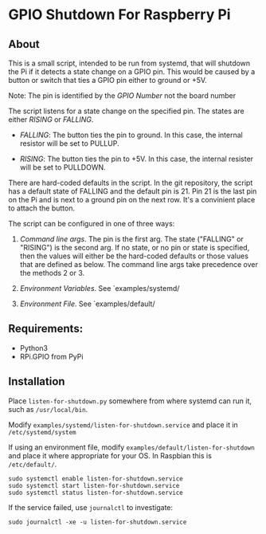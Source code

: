 # GPIO Shutdown For Raspberry Pi

## About

This is a small script, intended to be run from systemd, that will
shutdown the Pi if it detects a state change on a GPIO pin.  This
would be caused by a button or switch that ties a GPIO pin either to
ground or +5V.

Note: The pin is identified by the *GPIO Number* not the board number

The script listens for a state change on the specified pin.  The
states are either *RISING* or *FALLING*.

* *FALLING*: The button ties the pin to ground. In this case, the internal resistor will be set to PULLUP.

* *RISING*: The button ties the pin to +5V. In this case, the internal resister will be set to PULLDOWN.

There are hard-coded defaults in the script.  In the git repository,
the script has a default state of FALLING and the default pin is 21.
Pin 21 is the last pin on the Pi and is next to a ground pin on the
next row.  It's a convinient place to attach the button.

The script can be configured in one of three ways:

1. *Command line args*.  The pin is the first arg.  The state
("FALLING" or "RISING") is the second arg.  If no state, or no pin or
state is specified, then the values will either be the hard-coded
defaults or those values that are defined as below.  The command line
args take precedence over the methods 2 or 3.

2. *Environment Variables*. See `examples/systemd/

3. *Environment File*. See `examples/default/

## Requirements:

* Python3
* RPi.GPIO from PyPi

## Installation

Place `listen-for-shutdown.py` somewhere from where
systemd can run it, such as `/usr/local/bin`.

Modify `examples/systemd/listen-for-shutdown.service` and place it in `/etc/systemd/system`

If using an environment file, modify
`examples/default/listen-for-shutdown` and place it where appropriate
for your OS.  In Raspbian this is `/etc/default/`.

    sudo systemctl enable listen-for-shutdown.service
    sudo systemctl start listen-for-shutdown.service
    sudo systemctl status listen-for-shutdown.service

If the service failed, use `journalctl` to investigate:

    sudo journalctl -xe -u listen-for-shutdown.service
